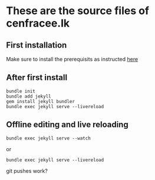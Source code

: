 # These are the source files of cenfracee.lk

## First installation

Make sure to install the prerequisits as instructed [here](https://jekyllrb.com/docs/)


## After first install
```
bundle init
bundle add jekyll
gem install jekyll bundler
bundle exec jekyll serve --livereload
```

## Offline editing and live reloading

```
bundle exec jekyll serve --watch
```

or 
```
bundle exec jekyll serve --livereload
```

git pushes work?